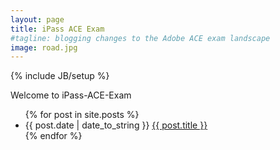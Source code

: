 ```yaml
---
layout: page
title: iPass ACE Exam
#tagline: blogging changes to the Adobe ACE exam landscape
image: road.jpg
---
```

{% include JB/setup %}

Welcome to iPass-ACE-Exam 

<ul class="list-group">
  {% for post in site.posts %}
    <li class="list-group-item">
    	<span class="badge pull-right">{{ post.date | date_to_string }}</span> <a href="{{ BASE_PATH }}{{ post.url }}">{{ post.title }}</a>
    </li>
  {% endfor %}
</ul>



